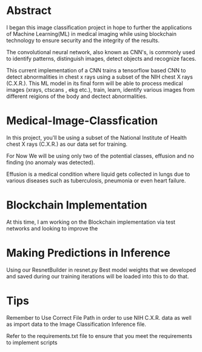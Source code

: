 # Abstract


I began this image classification project in hope to further the applications of Machine Learning(ML) in medical imaging
while using blockchain technology to ensure security and the integrity of the results.

The convolutional neural network, also known as CNN's, is commonly used to identify patterns,
distinguish images, detect objects and recognize faces.

This current implementation of a CNN trains a tensorflow based CNN to detect
abnormalities in chest x rays using a subset of the NIH chest X rays (C.X.R.). 
This ML model in its final form will be able to process 
medical images (xrays, ctscans , ekg etc.), train, learn, identify various images from different reigions 
of the body and dectect abnormalities.

# Medical-Image-Classfication

In this project, you'll be using a subset of the National Institute of Health 
chest X rays (C.X.R.) as our data set for training.

For Now We will be using only two of the potential classes, effusion
and no finding (no anomaly was detected).

Effusion is a medical condition where liquid gets collected
in lungs due to various diseases such as tuberculosis,
pneumonia or even heart failure.

# Blockchain Implementation

At this time, I am working on the Blockchain implementation via test networks and looking to improve the


# Making Predictions in Inference 

Using our ResnetBuilder in resnet.py
Best model weights that we developed and saved during our
training iterations  will be loaded into this to do that.

# Tips
Remember to Use Correct File Path in order to use NIH C.X.R. data 
as well as import data to the Image Classification Inference file. 

Refer to the requirements.txt file to ensure that you meet the requirements to
implement scripts



